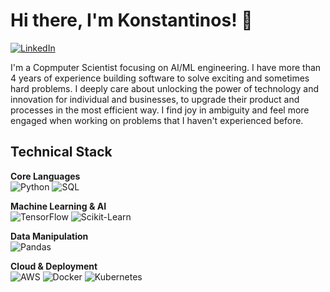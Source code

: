 
# Hi there, I'm Konstantinos! 👋
[![LinkedIn](https://img.shields.io/badge/LinkedIn-0A66C2?style=flat&logo=linkedin&logoColor=white)](https://www.linkedin.com/in/kfousekis/)

I'm a Copmputer Scientist focusing on AI/ML engineering. I have more than 4 years of experience building software to solve exciting and sometimes hard problems.
I deeply care about unlocking the power of technology and innovation for individual and businesses, to upgrade their product and processes in the most efficient way.
I find joy in ambiguity and feel more engaged when working on problems that I haven't experienced before.

## Technical Stack
**Core Languages**  
![Python](https://img.shields.io/badge/Python-3776AB?style=flat&logo=python&logoColor=white)
![SQL](https://img.shields.io/badge/SQL-4479A1?style=flat&logo=postgresql&logoColor=white)

**Machine Learning & AI**  
![TensorFlow](https://img.shields.io/badge/TensorFlow-FF6F00?style=flat&logo=tensorflow&logoColor=white)
![Scikit-Learn](https://img.shields.io/badge/ScikitLearn-F7931E?style=flat&logo=scikitlearn&logoColor=white)

**Data Manipulation**  
![Pandas](https://img.shields.io/badge/Pandas-150458?style=flat&logo=pandas&logoColor=white)


**Cloud & Deployment**  
![AWS](https://img.shields.io/badge/AWS-232F3E?style=flat&logo=amazonaws&logoColor=white)
![Docker](https://img.shields.io/badge/Docker-2496ED?style=flat&logo=docker&logoColor=white)
![Kubernetes](https://img.shields.io/badge/Kubernetes-326CE5?style=flat&logo=kubernetes&logoColor=white)

